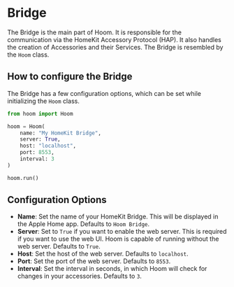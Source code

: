 # Bridge

The Bridge is the main part of Hoom. It is responsible for the communication via the HomeKit Accessory Protocol (HAP). It also handles the creation of Accessories and their Services. The Bridge is resembled by the `Hoom` class.

## How to configure the Bridge

The Bridge has a few configuration options, which can be set while initializing the `Hoom` class.

```python
from hoom import Hoom

hoom = Hoom(
    name: "My HomeKit Bridge",
    server: True,
    host: "localhost",
    port: 8553,
    interval: 3
)

hoom.run()
```

## Configuration Options

- **Name**: Set the name of your HomeKit Bridge. This will be displayed in the Apple Home app. Defaults to `Hoom Bridge`.
- **Server**: Set to `True` if you want to enable the web server. This is required if you want to use the web UI. Hoom is capable of running without the web server. Defaults to `True`.
- **Host**: Set the host of the web server. Defaults to `localhost`.
- **Port**: Set the port of the web server. Defaults to `8553`.
- **Interval**: Set the interval in seconds, in which Hoom will check for changes in your accessories. Defaults to `3`.